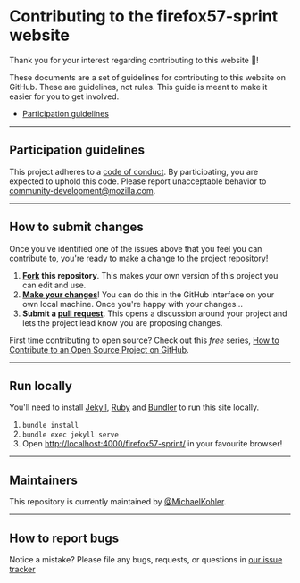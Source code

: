 # Contributing to the firefox57-sprint website

Thank you for your interest regarding contributing to this website :tada:!

These documents are a set of guidelines for contributing to this website on GitHub. These are guidelines, not rules. This guide is meant to make it easier for you to get involved.

* [Participation guidelines](#participation-guidelines)

----

## Participation guidelines

This project adheres to a [code of conduct](CODE_OF_CONDUCT.md). By participating, you are expected to uphold this code. Please report unacceptable behavior to community-development@mozilla.com.

----

## How to submit changes

Once you've identified one of the issues above that you feel you can contribute to, you're ready to make a change to the project repository!

1. **[Fork](https://help.github.com/articles/fork-a-repo/) this repository**. This makes your own version of this project you can edit and use.
2. **[Make your changes](https://guides.github.com/activities/forking/#making-changes)**! You can do this in the GitHub interface on your own local machine. Once you're happy with your changes...
3. **Submit a [pull request](https://help.github.com/articles/proposing-changes-to-a-project-with-pull-requests/)**. This opens a discussion around your project and lets the project lead know you are proposing changes.

First time contributing to open source? Check out this *free* series, [How to Contribute to an Open Source Project on GitHub](https://egghead.io/series/how-to-contribute-to-an-open-source-project-on-github).

----

## Run locally

You'll need to install [Jekyll](https://jekyllrb.com/), [Ruby](https://www.ruby-lang.org/en/) and [Bundler](http://bundler.io/) to run this site locally.

1. `bundle install`
2. `bundle exec jekyll serve`
3. Open [http://localhost:4000/firefox57-sprint/](http://localhost:4000/firefox57-sprint/) in your favourite browser!

----

## Maintainers

This repository is currently maintained by [@MichaelKohler](http://github.com/MichaelKohler).

----

## How to report bugs

Notice a mistake? Please file any bugs, requests, or questions in [our issue tracker](https://github.com/mozilla/firefox57-sprint/issues)
